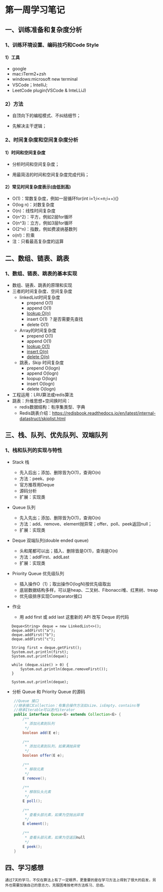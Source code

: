 
# 第一周学习笔记

## 一、训练准备和复杂度分析

### 1、训练环境设置、编码技巧和Code Style

#### 1）工具

- google 
- mac:iTerm2+zsh
- windows:microsoft new terminal
- VSCode；IntelliJ;
- LeetCode plugin(VSCode & InteLLiJ)


### 2）方法
* 自顶向下的编程模式、不纠结细节；

* 先解决主干逻辑；

### 2、时间复杂度和空间复杂度分析

#### 1）时间和空间复杂度

* 分析时间和空间复杂度；

* 用最简洁的时间和空间复杂度完成代码；

#### 2）常见时间复杂度表示(由低到高)

* O(1)：常数复杂度，例如一层循环for(int i=1;i<=n;i++){}
* O(log n)：对数复杂度
* O(n)：线性时间复杂度
* O(n^2)：平方，例如2层for循环
* O(n^3)：立方，例如3层for循环
* O(2^n)：指数，例如费波纳基数列
* o(n!)：阶乘
* 注：只看最高复杂度的运算


## 二、数组、链表、跳表

### 1、数组、链表、跳表的基本实现

* 数组、链表、跳表的原理和实现
* 三者的时间复杂度、空间复杂度
  * linkedList时间复杂度
    * prepend O(1)
    * append O(1)
    * <u>lookup O(n)</u>
    * insert O(1)   ？是否需要先查找
    * delete O(1)
  * Array的时间复杂度
    * prepend O(1)
    * append O(1)
    * <u>lookup O(1)</u>
    * <u>insert O(n)</u>
    * <u>delete O(n)</u>
  * 跳表，Skip 时间复杂度
	* prepend 	O(logn)
	* append 	O(logn)
	* loopup 	O(logn)
	* insert 	O(logn)
	* delete 	O(logn)
* 工程运用：LRU算法或redis算法
* 跳表：升维思想+空间换时间：
  * redis数据结构：有序集类型、字典
  * Redis跳表介绍：https://redisbook.readthedocs.io/en/latest/internal-datastruct/skiplist.html

## 三、栈、队列、优先队列、双端队列

### 1、栈和队列的实现与特性

* Stack 栈
  * 先入后出；添加、删除皆为O(1)，查询O(n)
  * 方法：peek、pop
  * 官方推荐用Deque
  * 源码分析
  * 扩展：实现类
* Queue 队列
  * 先入先出；添加、删除皆为O(1)，查询O(n)
  * 方法：add、remove、element抛异常；offer、poll、peek返回null；
  * 扩展：实现类
* Deque 双端队列(double ended queue)
  * 头和尾都可以出；插入、删除皆是O(1)，查询是O(n)
  * 方法：addFirst、addLast
  * 扩展：实现类
* Priority Queue 优先级队列
  * 插入操作O（1）；取出操作O(logN)按优先级取出
  * 底层数据结构多样，可以是heap、二叉树、Fibonacci堆、红黑树、treap
  * 优先级排序实现Comparator接口
* 作业
  
  * 用 add first 或 add last 这套新的 API 改写 Deque 的代码  
 ```
	Deque<String> deque = new LinkedList<>();
	deque.addFirst("a");
	deque.addFirst("b");
	deque.addFirst("c");

	String first = deque.getFirst();
	System.out.println(first);
	System.out.println(deque);

	while (deque.size() > 0) {
	    System.out.println(deque.removeFirst());
	}

	System.out.println(deque);
```
  
  * 分析 Queue 和 Priority Queue 的源码
  
``` java
    //Queue 接口
    //继承接口Collection：有集合操作方法如size、isEmpty、contains等
    //继承Iterable可以迭代iterator
    public interface Queue<E> extends Collection<E> {
        /**
         * 添加元素到队列
         */
        boolean add(E e);
    
        /**
         * 添加元素到队列，如果满抛异常
         */
        boolean offer(E e);
    
        /**
         * 移除元素
         */
        E remove();
    
        /**
         * 移除队头元素
         */
        E poll();
    
        /**
         * 查看头部元素，如果为空抛出异常
         */
        E element();
    
        /**
         * 查看头部元素，如果为空返回null
         */
        E peek();
    }

```

## 四、学习感想

```
通过7天的学习，不仅在算法上有了一定眼界，更重要的是在学习方法上得到了很大的启发，另外也需要加强自己的意志力，克服困难按老师方法练习、总结。
```

